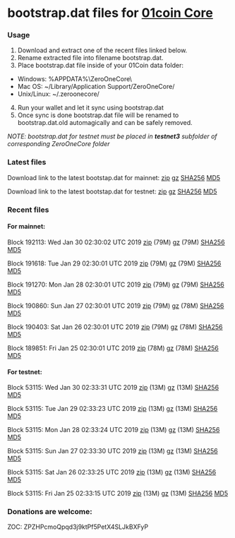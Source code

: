 # bootstrap.dat files for [01coin Core](https://01coin.io)

### Usage

1. Download and extract one of the recent files linked below.
2. Rename extracted file into filename bootstrap.dat.
3. Place bootstrap.dat file inside of your 01Coin data folder:
 - Windows: %APPDATA%\ZeroOneCore\
 - Mac OS: ~/Library/Application Support/ZeroOneCore/
 - Unix/Linux: ~/.zeroonecore/
4. Run your wallet and let it sync using bootstrap.dat
5. Once sync is done bootstrap.dat file will be renamed to bootstrap.dat.old automagically and can be safely removed.

_NOTE: bootstrap.dat for testnet must be placed in **testnet3** subfolder of corresponding ZeroOneCore folder_

### Latest files
Download link to the latest bootstap.dat for mainnet: [zip](https://files.01coin.io/mainnet/bootstrap.dat.zip) [gz](https://files.01coin.io/mainnet/bootstrap.dat.tar.gz) [SHA256](https://files.01coin.io/mainnet/sha256.txt) [MD5](https://files.01coin.io/mainnet/md5.txt)

Download link to the latest bootstap.dat for testnet: [zip](https://files.01coin.io/testnet/bootstrap.dat.zip) [gz](https://files.01coin.io/testnet/bootstrap.dat.tar.gz) [SHA256](https://files.01coin.io/testnet/sha256.txt) [MD5](https://files.01coin.io/testnet/md5.txt)

### Recent files

#### For mainnet:

Block 192113: Wed Jan 30 02:30:02 UTC 2019 [zip](https://files.01coin.io/mainnet/2019-01-30/bootstrap.dat.zip) (79M) [gz](https://files.01coin.io/mainnet/2019-01-30/bootstrap.dat.tar.gz) (79M) [SHA256](https://files.01coin.io/mainnet/2019-01-30/sha256.txt) [MD5](https://files.01coin.io/mainnet/2019-01-30/md5.txt)

Block 191618: Tue Jan 29 02:30:01 UTC 2019 [zip](https://files.01coin.io/mainnet/2019-01-29/bootstrap.dat.zip) (79M) [gz](https://files.01coin.io/mainnet/2019-01-29/bootstrap.dat.tar.gz) (79M) [SHA256](https://files.01coin.io/mainnet/2019-01-29/sha256.txt) [MD5](https://files.01coin.io/mainnet/2019-01-29/md5.txt)

Block 191270: Mon Jan 28 02:30:01 UTC 2019 [zip](https://files.01coin.io/mainnet/2019-01-28/bootstrap.dat.zip) (79M) [gz](https://files.01coin.io/mainnet/2019-01-28/bootstrap.dat.tar.gz) (79M) [SHA256](https://files.01coin.io/mainnet/2019-01-28/sha256.txt) [MD5](https://files.01coin.io/mainnet/2019-01-28/md5.txt)

Block 190860: Sun Jan 27 02:30:01 UTC 2019 [zip](https://files.01coin.io/mainnet/2019-01-27/bootstrap.dat.zip) (79M) [gz](https://files.01coin.io/mainnet/2019-01-27/bootstrap.dat.tar.gz) (78M) [SHA256](https://files.01coin.io/mainnet/2019-01-27/sha256.txt) [MD5](https://files.01coin.io/mainnet/2019-01-27/md5.txt)

Block 190403: Sat Jan 26 02:30:01 UTC 2019 [zip](https://files.01coin.io/mainnet/2019-01-26/bootstrap.dat.zip) (79M) [gz](https://files.01coin.io/mainnet/2019-01-26/bootstrap.dat.tar.gz) (78M) [SHA256](https://files.01coin.io/mainnet/2019-01-26/sha256.txt) [MD5](https://files.01coin.io/mainnet/2019-01-26/md5.txt)

Block 189851: Fri Jan 25 02:30:01 UTC 2019 [zip](https://files.01coin.io/mainnet/2019-01-25/bootstrap.dat.zip) (78M) [gz](https://files.01coin.io/mainnet/2019-01-25/bootstrap.dat.tar.gz) (78M) [SHA256](https://files.01coin.io/mainnet/2019-01-25/sha256.txt) [MD5](https://files.01coin.io/mainnet/2019-01-25/md5.txt)


#### For testnet:

Block 53115: Wed Jan 30 02:33:31 UTC 2019 [zip](https://files.01coin.io/testnet/2019-01-30/bootstrap.dat.zip) (13M) [gz](https://files.01coin.io/testnet/2019-01-30/bootstrap.dat.tar.gz) (13M) [SHA256](https://files.01coin.io/testnet/2019-01-30/sha256.txt) [MD5](https://files.01coin.io/testnet/2019-01-30/md5.txt)

Block 53115: Tue Jan 29 02:33:23 UTC 2019 [zip](https://files.01coin.io/testnet/2019-01-29/bootstrap.dat.zip) (13M) [gz](https://files.01coin.io/testnet/2019-01-29/bootstrap.dat.tar.gz) (13M) [SHA256](https://files.01coin.io/testnet/2019-01-29/sha256.txt) [MD5](https://files.01coin.io/testnet/2019-01-29/md5.txt)

Block 53115: Mon Jan 28 02:33:24 UTC 2019 [zip](https://files.01coin.io/testnet/2019-01-28/bootstrap.dat.zip) (13M) [gz](https://files.01coin.io/testnet/2019-01-28/bootstrap.dat.tar.gz) (13M) [SHA256](https://files.01coin.io/testnet/2019-01-28/sha256.txt) [MD5](https://files.01coin.io/testnet/2019-01-28/md5.txt)

Block 53115: Sun Jan 27 02:33:30 UTC 2019 [zip](https://files.01coin.io/testnet/2019-01-27/bootstrap.dat.zip) (13M) [gz](https://files.01coin.io/testnet/2019-01-27/bootstrap.dat.tar.gz) (13M) [SHA256](https://files.01coin.io/testnet/2019-01-27/sha256.txt) [MD5](https://files.01coin.io/testnet/2019-01-27/md5.txt)

Block 53115: Sat Jan 26 02:33:25 UTC 2019 [zip](https://files.01coin.io/testnet/2019-01-26/bootstrap.dat.zip) (13M) [gz](https://files.01coin.io/testnet/2019-01-26/bootstrap.dat.tar.gz) (13M) [SHA256](https://files.01coin.io/testnet/2019-01-26/sha256.txt) [MD5](https://files.01coin.io/testnet/2019-01-26/md5.txt)

Block 53115: Fri Jan 25 02:33:15 UTC 2019 [zip](https://files.01coin.io/testnet/2019-01-25/bootstrap.dat.zip) (13M) [gz](https://files.01coin.io/testnet/2019-01-25/bootstrap.dat.tar.gz) (13M) [SHA256](https://files.01coin.io/testnet/2019-01-25/sha256.txt) [MD5](https://files.01coin.io/testnet/2019-01-25/md5.txt)


### Donations are welcome:

ZOC: ZPZHPcmoQpqd3j9ktPf5PetX4SLJkBXFyP
